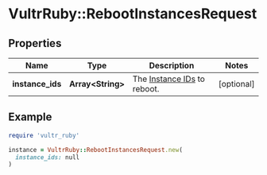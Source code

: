 # VultrRuby::RebootInstancesRequest

## Properties

| Name | Type | Description | Notes |
| ---- | ---- | ----------- | ----- |
| **instance_ids** | **Array&lt;String&gt;** | The [Instance IDs](#operation/list-instances) to reboot. | [optional] |

## Example

```ruby
require 'vultr_ruby'

instance = VultrRuby::RebootInstancesRequest.new(
  instance_ids: null
)
```

